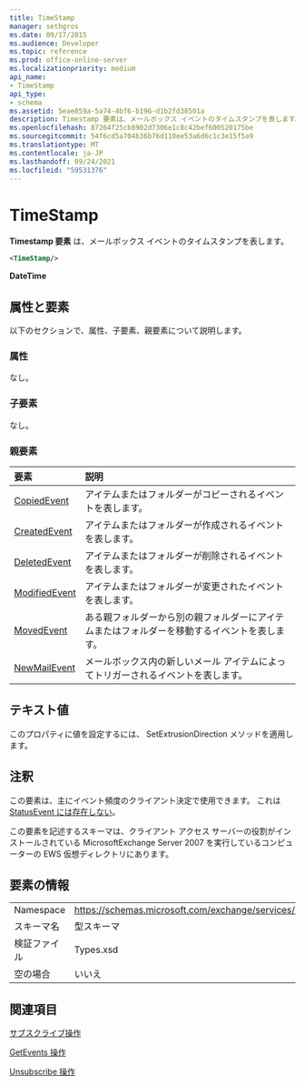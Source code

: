 ```yaml
---
title: TimeStamp
manager: sethgros
ms.date: 09/17/2015
ms.audience: Developer
ms.topic: reference
ms.prod: office-online-server
ms.localizationpriority: medium
api_name:
- TimeStamp
api_type:
- schema
ms.assetid: 5eae859a-5a74-4bf6-b196-d1b2fd38501a
description: Timestamp 要素は、メールボックス イベントのタイムスタンプを表します。
ms.openlocfilehash: 87264f25cb8902d7306e1c8c42bef600520175be
ms.sourcegitcommit: 54f6cd5a704b36b76d110ee53a6d6c1c3e15f5a9
ms.translationtype: MT
ms.contentlocale: ja-JP
ms.lasthandoff: 09/24/2021
ms.locfileid: "59531376"
---
```

# <a name="timestamp"></a>TimeStamp

**Timestamp 要素** は、メールボックス イベントのタイムスタンプを表します。 
  
```xml
<TimeStamp/>
```

 **DateTime**
## <a name="attributes-and-elements"></a>属性と要素

以下のセクションで、属性、子要素、親要素について説明します。
  
### <a name="attributes"></a>属性

なし。
  
### <a name="child-elements"></a>子要素

なし。
  
### <a name="parent-elements"></a>親要素

|**要素**|**説明**|
|:-----|:-----|
|[CopiedEvent](copiedevent.md) <br/> |アイテムまたはフォルダーがコピーされるイベントを表します。  <br/> |
|[CreatedEvent](createdevent.md) <br/> |アイテムまたはフォルダーが作成されるイベントを表します。  <br/> |
|[DeletedEvent](deletedevent.md) <br/> |アイテムまたはフォルダーが削除されるイベントを表します。  <br/> |
|[ModifiedEvent](modifiedevent.md) <br/> |アイテムまたはフォルダーが変更されたイベントを表します。  <br/> |
|[MovedEvent](movedevent.md) <br/> |ある親フォルダーから別の親フォルダーにアイテムまたはフォルダーを移動するイベントを表します。  <br/> |
|[NewMailEvent](newmailevent.md) <br/> |メールボックス内の新しいメール アイテムによってトリガーされるイベントを表します。  <br/> |
   
## <a name="text-value"></a>テキスト値

このプロパティに値を設定するには、 SetExtrusionDirection メソッドを適用します。
  
## <a name="remarks"></a>注釈

この要素は、主にイベント頻度のクライアント決定で使用できます。 これは [StatusEvent には存在しない](statusevent.md)。
  
この要素を記述するスキーマは、クライアント アクセス サーバーの役割がインストールされている MicrosoftExchange Server 2007 を実行しているコンピューターの EWS 仮想ディレクトリにあります。
  
## <a name="element-information"></a>要素の情報

|||
|:-----|:-----|
|Namespace  <br/> |https://schemas.microsoft.com/exchange/services/2006/types  <br/> |
|スキーマ名  <br/> |型スキーマ  <br/> |
|検証ファイル  <br/> |Types.xsd  <br/> |
|空の場合  <br/> |いいえ  <br/> |
   
## <a name="see-also"></a>関連項目



[サブスクライブ操作](subscribe-operation.md)
  
[GetEvents 操作](getevents-operation.md)
  
[Unsubscribe 操作](unsubscribe-operation.md)

